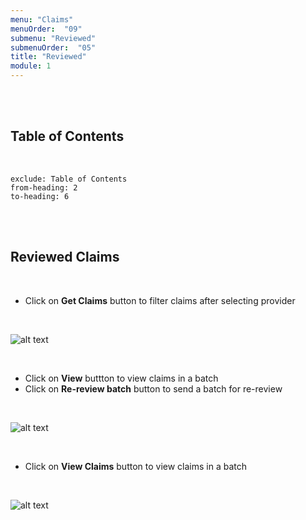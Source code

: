 ```yaml
---
menu: "Claims"
menuOrder:  "09"
submenu: "Reviewed"
submenuOrder:  "05"
title: "Reviewed"
module: 1
---
```


<br />
<br />

## Table of Contents

<br />

```toc
exclude: Table of Contents
from-heading: 2
to-heading: 6
```

<br />
<br />


## Reviewed Claims

<br />

* Click on **Get Claims** button to filter claims after selecting provider


<br />

  ![alt text](/images/filterGetClaims.png "Title")

<br />


* Click on **View** buttton to view claims in a batch
* Click on **Re-review batch** button to send a batch for  re-review 

<br />

  ![alt text](/images/reviewedClaimsActionbtn.png "Title")

<br />


* Click on **View Claims** button to view claims in a batch

<br />

  ![alt text](/images/reviewedClaimsviewbtn.png "Title")

<br />

<!-- * Click on **Download** button to download enrollee list for a claim

<br />

  ![alt text](/images/viewClaimsModal.png "Title")

<br />

* Click on **send to Vet** button to send a claims for vetting


<br />

  ![alt text](/images/sendToVetBtn.png "Title")

<br /> -->
